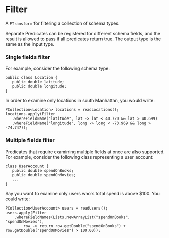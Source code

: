 <!--
Licensed under the Apache License, Version 2.0 (the "License");
you may not use this file except in compliance with the License.
You may obtain a copy of the License at

http://www.apache.org/licenses/LICENSE-2.0

Unless required by applicable law or agreed to in writing, software
distributed under the License is distributed on an "AS IS" BASIS,
WITHOUT WARRANTIES OR CONDITIONS OF ANY KIND, either express or implied.
See the License for the specific language governing permissions and
limitations under the License.
-->

# Filter

A `PTransform` for filtering a collection of schema types.

Separate Predicates can be registered for different schema fields, and the result is allowed to pass if all predicates return true. The output type is the same as the input type.

### Single fields filter

For example, consider the following schema type:

```
public class Location {
   public double latitude;
   public double longitude;
}
```

In order to examine only locations in south Manhattan, you would write:

```
PCollection<Location> locations = readLocations();
locations.apply(Filter
   .whereFieldName("latitude", lat -> lat < 40.720 && lat > 40.699)
   .whereFieldName("longitude", long -> long < -73.969 && long > -74.747));
```

### Multiple fields filter

Predicates that require examining multiple fields at once are also supported. For example, consider the following class representing a user account:

```
class UserAccount {
   public double spendOnBooks;
   public double spendOnMovies;
   ...
}
```

Say you want to examine only users who`s total spend is above $100. You could write:

```
PCollection<UserAccount> users = readUsers();
users.apply(Filter
    .whereFieldNames(Lists.newArrayList("spendOnBooks", "spendOnMovies"),
        row -> return row.getDouble("spendOnBooks") + row.getDouble("spendOnMovies") > 100.00));
```